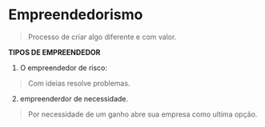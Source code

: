 # Empreendedorismo
> Processo de criar algo diferente e com valor.

**TIPOS DE EMPREENDEDOR**

1. O empreendedor de risco:
> Com ideias resolve problemas.

2. empreenderdor de necessidade.
> Por necessidade de um ganho abre sua empresa como ultima opção.


